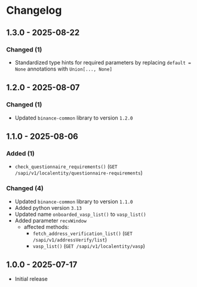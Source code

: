 # Changelog

## 1.3.0 - 2025-08-22

### Changed (1)

- Standardized type hints for required parameters by replacing `default = None` annotations with `Union[..., None]`

## 1.2.0 - 2025-08-07

### Changed (1)

- Updated `binance-common` library to version `1.2.0`

## 1.1.0 - 2025-08-06

### Added (1)

- `check_questionnaire_requirements()` (`GET /sapi/v1/localentity/questionnaire-requirements`)

### Changed (4)

- Updated `binance-common` library to version `1.1.0`
- Added python version `3.13`
- Updated name `onboarded_vasp_list()` to `vasp_list()`
- Added parameter `recvWindow`
  - affected methods:
    - `fetch_address_verification_list()` (`GET /sapi/v1/addressVerify/list`)
    - `vasp_list()` (`GET /sapi/v1/localentity/vasp`)

## 1.0.0 - 2025-07-17

- Initial release